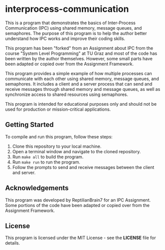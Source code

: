 # interprocess-communication

This is a program that demonstrates the basics of Inter-Process Communication (IPC) using shared memory, message queues, and semaphores. The purpose of this program is to help the author better understand how IPC works and improve their coding skills.

This program has been "forked" from an Assignment about IPC from the course "System Level Programming" at TU Graz and most of the code has been written by the author themselves. However, some small parts have been adapted or copied over from the Assignment Framework.

This program provides a simple example of how multiple processes can communicate with each other using shared memory, message queues, and semaphores. It includes a client and a server process that can send and receive messages through shared memory and message queues, as well as synchronize access to shared resources using semaphores.

This program is intended for educational purposes only and should not be used for production or mission-critical applications.

## Getting Started

To compile and run this program, follow these steps:

1. Clone this repository to your local machine.
2. Open a terminal window and navigate to the cloned repository.
3. Run `make all` to build the program.
4. Run `make run` to run the program.
5. Follow the prompts to send and receive messages between the client and server.

## Acknowledgements

This program was developed by ReptilianBrain7 for an IPC Assignment. Some portions of the code have been adapted or copied over from the Assignment Framework.

## License

This program is licensed under the MIT License - see the **LICENSE** file for details.
